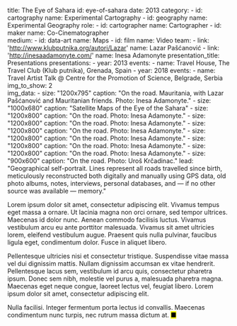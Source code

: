 title: The Eye of Sahara
id: eye-of-sahara
date: 2013
category: 
    - id: cartography
      name: Experimental Cartography
    - id: geography
      name: Experimental Geography
role:
    - id: cartographer
      name: Cartographer
    - id: maker
      name: Co-Cinematographer   
medium:
    - id: data-art
      name: Maps
    - id: film
      name: Video
team:
    - link: 'http://www.klubputnika.org/autori/Lazar'
      name: Lazar Pašćanović
    - link: 'http://inesaadamonyte.com/'
      name: Inesa Adamonyte
presentation_title: Presentations
presentations:
    - year: 2013
      events:
        - name: Travel House, The Travel Club (Klub putnika), Grenada, Spain
    - year: 2018
      events:
        - name: Travel Artist Talk @ Centre for the Promotion of Science, Belgrade, Serbia    
img_to_show: 2       
img_data:
    - size: "1200x795"
      caption: "On the road. Mauritania, with Lazar Pašćanović and Mauritanian friends. Photo: Inesa Adamonyte."
    - size: "1000x680"
      caption: "Satellite Maps of the Eye of the Sahara"
    - size: "1200x800"
      caption: "On the road. Photo: Inesa Adamonyte."
    - size: "1200x800"
      caption: "On the road. Photo: Inesa Adamonyte."
    - size: "1200x800"
      caption: "On the road. Photo: Inesa Adamonyte."
    - size: "1200x800"
      caption: "On the road. Photo: Inesa Adamonyte."
    - size: "1200x800"
      caption: "On the road. Photo: Inesa Adamonyte."
    - size: "1200x800"
      caption: "On the road. Photo: Inesa Adamonyte."
    - size: "900x600"
      caption: "On the road. Photo: Uroš Krčadinac."
lead: "Geographical self-portrait. Lines represent all roads travelled since birth, meticulously reconstructed both digitally and manually using GPS data, old photo albums, notes, interviews, personal databases, and — if no other source was available — memory."

Lorem ipsum dolor sit amet, consectetur adipiscing elit. Vivamus tempus eget massa a ornare. Ut lacinia magna non orci ornare, sed tempor ultrices. Maecenas id dolor nunc. Aenean commodo facilisis luctus. Vivamus vestibulum arcu eu ante porttitor malesuada. Vivamus sit amet ultricies lorem, eleifend vestibulum augue. Praesent quis nulla pulvinar, faucibus ligula eget, condimentum dolor. Fusce in aliquet libero.

Pellentesque ultricies nisi et consectetur tristique. Suspendisse vitae massa vel dui dignissim mattis. Nullam dignissim accumsan ex vitae hendrerit. Pellentesque lacus sem, vestibulum id arcu quis, consectetur pharetra ipsum. Donec sem nibh, molestie vel purus a, malesuada pharetra magna. Maecenas eget neque congue, laoreet lectus vel, feugiat libero. Lorem ipsum dolor sit amet, consectetur adipiscing elit.

Nulla facilisi. Integer fermentum porta lectus id convallis. Maecenas condimentum nunc turpis, nec rutrum massa dictum at. <mark>&#9632;</mark>
